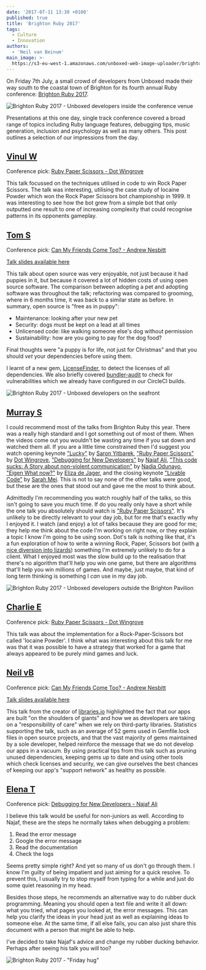 ```yaml
---
date: '2017-07-11 13:30 +0100'
published: true
title: 'Brighton Ruby 2017'
tags:
  - Culture
  - Innovation
authors:
  - 'Neil van Beinum'
main_image: >-
  https://s3-eu-west-1.amazonaws.com/unboxed-web-image-uploader/brighton-ruby-2017-outdoors.jpg
---
```


On Friday 7th July, a small crowd of developers from Unboxed made their way south to the coastal town of Brighton for its fourth annual Ruby conference: [Brighton Ruby 2017](https://brightonruby.com/).

![Brighton Ruby 2017 - Unboxed developers inside the conference venue](https://s3-eu-west-1.amazonaws.com/unboxed-web-image-uploader/brighton-ruby-2017-audience.jpg)

Presentations at this one day, single track conference covered a broad range of topics including Ruby language features, debugging tips, music generation, inclusion and psychology as well as many others. This post outlines a selection of our impressions from the day.

## [Vinul W](/people#vinul-wimalaweera)

Conference pick: [Ruby Paper Scissors - Dot Wingrove](https://brightonruby.com/2017/ruby-paper-scissors-dot-wingrove/)

This talk focussed on the techniques utilised in code to win Rock Paper Scissors. The talk was interesting, utilising the case study of Iocaine Powder which won the Rock Paper Scissors bot championship in 1999. It was interesting to see how the bot grew from a simple bot that only outputted one result to one of increasing complexity that could recognise patterns in its opponents gameplay.

## [Tom S](/people#tom-sabin)

Conference pick: [Can My Friends Come Too? - Andrew Nesbitt](https://brightonruby.com/2017/can-my-friends-come-too-andrew-nesbitt/)

[Talk slides available here](https://speakerdeck.com/andrew/can-my-friends-come-too)

This talk about open source was very enjoyable, not just because it had puppies in it, but because it covered a lot of hidden costs of using open source software. The comparison between adopting a pet and adopting software was throughout the talk; refactoring was compared to grooming, where in 6 months time, it was back to a similar state as before. In summary, open source is "free as in puppy":

- Maintenance: looking after your new pet
- Security: dogs must be kept on a lead at all times
- Unlicensed code: like walking someone else's dog without permission
- Sustainability: how are you going to pay for the dog food?

Final thoughts were "a puppy is for life, not just for Christmas" and that you should _vet_ your dependencies before using them.

I learnt of a new gem, [LicenseFinder](https://github.com/pivotal/LicenseFinder), to detect the licenses of all dependencies. We also briefly covered [bundler-audit](https://github.com/rubysec/bundler-audit) to check for vulnerabilities which we already have configured in our CircleCI builds.

![Brighton Ruby 2017 - Unboxed developers on the seafront](https://s3-eu-west-1.amazonaws.com/unboxed-web-image-uploader/brighton-ruby-2017-seafront.jpg)

## [Murray S](/people#murray-steele)

I could recommend most of the talks from Brighton Ruby this year.  There was a really high standard and I got something out of most of them.  When the videos come out you wouldn't be wasting any time if you sat down and watched them all.  If you are a little time constrained then I'd suggest you watch opening keynote ["Lucky"](https://brightonruby.com/2017/lucky-saron-yitbarek/) by [Saron Yitbarek](https://twitter.com/saronyitbarek), ["Ruby Paper Scissors"](https://brightonruby.com/2017/ruby-paper-scissors-dot-wingrove/) by [Dot Wingrove](https://twitter.com/notthepoint), ["Debugging for New Developers"](https://brightonruby.com/2017/debugging-for-new-developers-ali-najaf/) by [Najaf Ali](https://twitter.com/alinajaf), ["This code sucks: A Story about non-violent communication"](https://brightonruby.com/2017/this-code-sucks-a-story-about-non-violent-communication-nadia-odunayo/) by [Nadia Odunayo](https://twitter.com/nodunayo), ["Eigen What now?"](https://brightonruby.com/2017/eigen-what-now-eliza-de-jager/) by [Eliza de Jager](https://twitter.com/code_kitten), and the closing keynote ["Livable Code"](https://brightonruby.com/2017/livable-code-sarah-mei/) by [Sarah Mei](https://twitter.com/sarahmei).  This is not to say none of the other talks were good, but these are the ones that stood out and gave me the most to think about.

Admittedly I'm recommending you watch roughly half of the talks, so this isn't going to save you much time.  If do you really only have a short while the one talk you absolutely should watch is ["Ruby Paper Scissors"](https://brightonruby.com/2017/ruby-paper-scissors-dot-wingrove/).  It's unlikely to be directly relevant to your day job, but for me that's exactly why I enjoyed it.  I watch (and enjoy) a lot of talks because they are good for me; they help me think about the code I'm working on right now, or they explain a topic I know I'm going to be using soon.  Dot's talk is nothing like that, it's a fun exploration of how to write a winning Rock, Paper, Scissors bot (with [a nice diversion into lizards](https://www.scientificamerican.com/article/mating-lizards-play-a-gam/)) something I'm extremely unlikely to do for a client.  What I enjoyed most was the slow build up to the realisation that there's no algorithm that'll help you win one game, but there are algorithms that'll help you win millions of games.  And maybe, just maybe, that kind of long term thinking is something I *can* use in my day job.

![Brighton Ruby 2017 - Unboxed developers outside the Brighton Pavilion](https://s3-eu-west-1.amazonaws.com/unboxed-web-image-uploader/brighton-ruby-2017-outdoors.jpg)

## [Charlie E](/people#charlie-egan)

Conference pick: [Ruby Paper Scissors - Dot Wingrove](https://brightonruby.com/2017/ruby-paper-scissors-dot-wingrove/)

This talk was about the implementation for a Rock-Paper-Scissors bot called 'Iocaine Powder'. I think what was interesting about this talk for me was that it was possible to have a strategy that worked for a game that always appeared to be purely mind games and luck.

## [Neil vB](/people#neil-van-beinum)

Conference pick: [Can My Friends Come Too? - Andrew Nesbitt](https://brightonruby.com/2017/can-my-friends-come-too-andrew-nesbitt/)

[Talk slides available here](https://speakerdeck.com/andrew/can-my-friends-come-too)

This talk from the creator of [libraries.io](https://libraries.io/) highlighted the fact that our apps are built "on the shoulders of giants" and how we as developers are taking on a "responsibility of care" when we rely on third-party libraries. Statistics supporting the talk, such as an average of 52 gems used in Gemfile.lock files in open source projects, and that the vast majority of gems maintained by a sole developer, helped reinforce the message that we do not develop our apps in a vacuum. By using practical tips from this talk such as pruning unused dependencies, keeping gems up to date and using other tools which check licenses and security, we can give ourselves the best chances of keeping our app's "support network" as healthy as possible.

## [Elena T](/people#elena-tanasoiu)

Conference pick: [Debugging for New Developers - Najaf Ali](https://brightonruby.com/2017/debugging-for-new-developers-ali-najaf/)

I believe this talk would be useful for non-juniors as well. According to Najaf, these are the steps he normally takes when debugging a problem:

1. Read the error message
2. Google the error message
3. Read the documentation
4. Check the logs

Seems pretty simple right? And yet so many of us don't go through them. I know I'm guilty of being impatient and just aiming for a quick resolve. To prevent this, I usually try to stop myself from typing for a while and just do some quiet reasoning in my head.

Besides those steps, he recommends an alternative way to do rubber duck programming. Meaning you should open a text file and write it all down: what you tried, what pages you looked at, the error messages. This can help you clarify the ideas in your head just as well as explaining ideas to someone else. At the same time, if all else fails, you can also just share this document with a person that might be able to help.

I've decided to take Najaf's advice and change my rubber ducking behavior. Perhaps after seeing his talk you will too?

![Brighton Ruby 2017 - "Friday hug"](https://pbs.twimg.com/media/DEJKbyAXUAABj4g.jpg)
